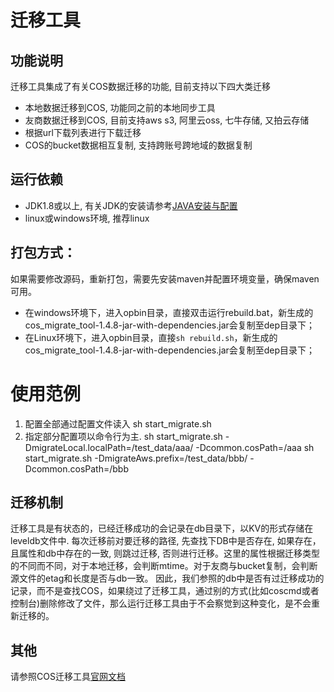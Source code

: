 # 迁移工具

## 功能说明

迁移工具集成了有关COS数据迁移的功能, 目前支持以下四大类迁移
- 本地数据迁移到COS, 功能同之前的本地同步工具
- 友商数据迁移到COS, 目前支持aws s3, 阿里云oss, 七牛存储, 又拍云存储
- 根据url下载列表进行下载迁移
- COS的bucket数据相互复制, 支持跨账号跨地域的数据复制

## 运行依赖
- JDK1.8或以上, 有关JDK的安装请参考[JAVA安装与配置](https://cloud.tencent.com/document/product/436/10865)
- linux或windows环境, 推荐linux

## 打包方式：
如果需要修改源码，重新打包，需要先安装maven并配置环境变量，确保maven可用。
- 在windows环境下，进入opbin目录，直接双击运行rebuild.bat，新生成的cos_migrate_tool-1.4.8-jar-with-dependencies.jar会复制至dep目录下；
- 在Linux环境下，进入opbin目录，直接`sh rebuild.sh`，新生成的cos_migrate_tool-1.4.8-jar-with-dependencies.jar会复制至dep目录下；

# 使用范例
1. 配置全部通过配置文件读入
sh start_migrate.sh
2. 指定部分配置项以命令行为主.
sh start_migrate.sh -DmigrateLocal.localPath=/test_data/aaa/ -Dcommon.cosPath=/aaa
sh start_migrate.sh -DmigrateAws.prefix=/test_data/bbb/ -Dcommon.cosPath=/bbb

## 迁移机制

迁移工具是有状态的，已经迁移成功的会记录在db目录下，以KV的形式存储在leveldb文件中. 
每次迁移前对要迁移的路径, 先查找下DB中是否存在, 如果存在，且属性和db中存在的一致, 则跳过迁移, 否则进行迁移。这里的属性根据迁移类型的不同而不同，对于本地迁移，会判断mtime。对于友商与bucket复制，会判断源文件的etag和长度是否与db一致。
因此，我们参照的db中是否有过迁移成功的记录，而不是查找COS，如果绕过了迁移工具，通过别的方式(比如coscmd或者控制台)删除修改了文件，那么运行迁移工具由于不会察觉到这种变化，是不会重新迁移的。

## 其他
请参照COS迁移工具[官网文档](https://cloud.tencent.com/document/product/436/15392)
